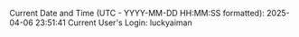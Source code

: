 Current Date and Time (UTC - YYYY-MM-DD HH:MM:SS formatted): 2025-04-06 23:51:41
Current User's Login: luckyaiman
